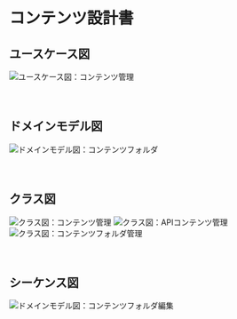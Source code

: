 # コンテンツ設計書

## ユースケース図

![ユースケース図：コンテンツ管理](../../use_case/contents.svg)

　
## ドメインモデル図

![ドメインモデル図：コンテンツフォルダ](../../domain_model/content_folders.svg)

　
## クラス図

![クラス図：コンテンツ管理](../../class/manage_contents.svg)
![クラス図：APIコンテンツ管理](../../class/api_contents.svg)
![クラス図：コンテンツフォルダ管理](../../class/manage_content_folders.svg)

　
## シーケンス図

![ドメインモデル図：コンテンツフォルダ編集](../../sequence/contents_edit.svg)
